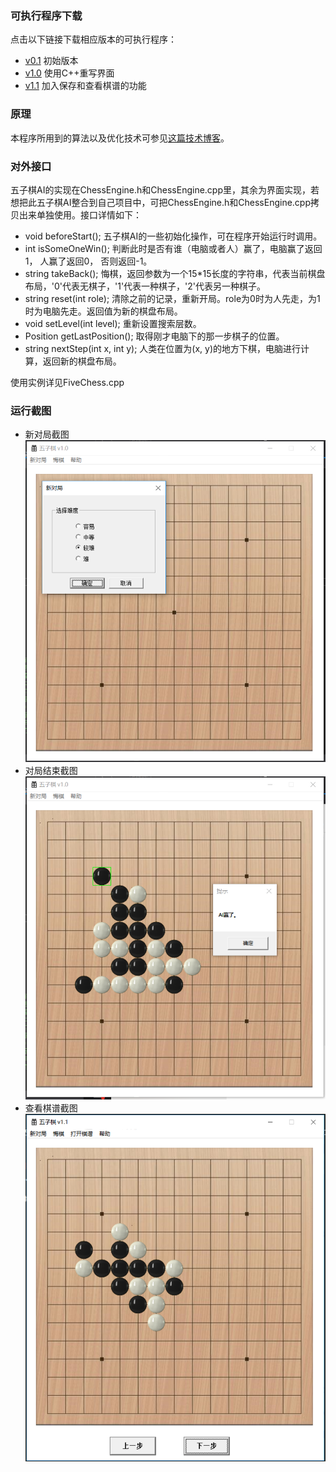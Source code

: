 
### 可执行程序下载
点击以下链接下载相应版本的可执行程序：
* [v0.1](https://kimlongli.github.io/files/fivechess.zip) 初始版本
* [v1.0](https://kimlongli.github.io/files/fivechess1.0.zip) 使用C++重写界面
* [v1.1](https://kimlongli.github.io/files/fivechess1.1.zip) 加入保存和查看棋谱的功能

### 原理
本程序所用到的算法以及优化技术可参见[这篇技术博客](https://kimlongli.github.io/2016/12/14/%E5%A6%82%E4%BD%95%E8%AE%BE%E8%AE%A1%E4%B8%80%E4%B8%AA%E8%BF%98%E5%8F%AF%E4%BB%A5%E7%9A%84%E4%BA%94%E5%AD%90%E6%A3%8BAI/)。

### 对外接口
五子棋AI的实现在ChessEngine.h和ChessEngine.cpp里，其余为界面实现，若想把此五子棋AI整合到自己项目中，可把ChessEngine.h和ChessEngine.cpp拷贝出来单独使用。接口详情如下：
* void beforeStart();
五子棋AI的一些初始化操作，可在程序开始运行时调用。
* int isSomeOneWin(); 
判断此时是否有谁（电脑或者人）赢了，电脑赢了返回1， 人赢了返回0， 否则返回-1。
* string takeBack(); 
悔棋，返回参数为一个15\*15长度的字符串，代表当前棋盘布局，'0'代表无棋子，'1'代表一种棋子，'2'代表另一种棋子。
* string reset(int role); 
清除之前的记录，重新开局。role为0时为人先走，为1时为电脑先走。返回值为新的棋盘布局。
* void setLevel(int level);
重新设置搜索层数。
* Position getLastPosition();
取得刚才电脑下的那一步棋子的位置。
* string nextStep(int x, int y);
人类在位置为(x, y)的地方下棋，电脑进行计算，返回新的棋盘布局。


使用实例详见FiveChess.cpp

### 运行截图
* 新对局截图
![PicForReadMe/pic1.png](PicForReadMe/pic1.png)
* 对局结束截图
![PicForReadMe/pic2.png](PicForReadMe/pic2.png)
* 查看棋谱截图
![PicForReadMe/pic2.png](PicForReadMe/pic3.png)